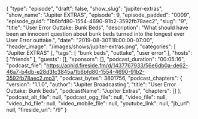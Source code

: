 {
  "type": "episode",
  "draft": false,
  "show_slug": "jupiter-extras",
  "show_name": "Jupiter EXTRAS",
  "episode": 9,
  "episode_padded": "0009",
  "episode_guid": "1b6bfd80-1554-4690-91b2-3592fb78aec2",
  "slug": "9",
  "title": "User Error Outtake: Bunk Beds",
  "description": "What should have been an innocent question about bunk beds turned into the longest ever User Error outtake.",
  "date": "2019-08-30T18:00:00-07:00",
  "header_image": "/images/shows/jupiter-extras.png",
  "categories": [
    "Jupiter EXTRAS"
  ],
  "tags": [
    "bunk beds",
    "outtake",
    "user error"
  ],
  "hosts": [
    "friends"
  ],
  "guests": [],
  "sponsors": [],
  "podcast_duration": "00:05:16",
  "podcast_file": "https://aphid.fireside.fm/d/1437767933/56e6db0a-de62-46a7-b4db-e28d3fc3845a/1b6bfd80-1554-4690-91b2-3592fb78aec2.mp3",
  "podcast_bytes": 3801756,
  "podcast_chapters": {
    "version": "1.1.0",
    "author": "Jupiter Broadcasting",
    "title": "User Error Outtake: Bunk Beds",
    "podcastName": "Jupiter Extras",
    "chapters": []
  },
  "podcast_alt_file": null,
  "podcast_ogg_file": null,
  "video_file": null,
  "video_hd_file": null,
  "video_mobile_file": null,
  "youtube_link": null,
  "jb_url": null,
  "fireside_url": "/9"
}

